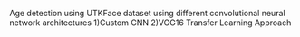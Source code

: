 Age detection using UTKFace dataset using different convolutional neural network architectures
1)Custom CNN
2)VGG16 Transfer Learning Approach
